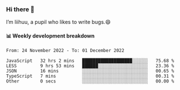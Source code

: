 ### Hi there 👋
I’m liihuu, a pupil who likes to write bugs.😄


#### 📊 Weekly development breakdown
<!--START_SECTION:waka-->

```text
From: 24 November 2022 - To: 01 December 2022

JavaScript   32 hrs 2 mins   ███████████████████░░░░░░   75.68 %
LESS         9 hrs 53 mins   ██████░░░░░░░░░░░░░░░░░░░   23.36 %
JSON         16 mins         ░░░░░░░░░░░░░░░░░░░░░░░░░   00.65 %
TypeScript   7 mins          ░░░░░░░░░░░░░░░░░░░░░░░░░   00.31 %
Other        0 secs          ░░░░░░░░░░░░░░░░░░░░░░░░░   00.00 %
```

<!--END_SECTION:waka-->

<!--
**liihuu/liihuu** is a ✨ _special_ ✨ repository because its `README.md` (this file) appears on your GitHub profile.

Here are some ideas to get you started:

- 🔭 I’m currently working on ...
- 🌱 I’m currently learning ...
- 👯 I’m looking to collaborate on ...
- 🤔 I’m looking for help with ...
- 💬 Ask me about ...
- 📫 How to reach me: ...
- 😄 Pronouns: ...
- ⚡ Fun fact: ...
-->
